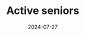 ---
layout: layouts/hero-episode.njk
title: Active seniors
date: "2024-07-27"
cta: Play episode
logo: logo_DVOJKA_biele.svg
tv: "STVR :2"
link: https://www.rtvs.sk/televizia/archiv/14252/478870
datum: 27. 7. 2024
header: Latest episode
foto1024: /images/uploads/active_seniors_1024x768.jpg
foto1440: /images/uploads/active_seniors_1440x825.jpg
alt: Active senior main picture
tags: hero
---